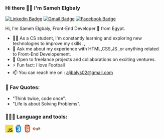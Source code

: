 ### Hi there 👋🏻 I'm Sameh Elgbaly

[![Linkedin Badge](https://img.shields.io/badge/SamehElgbaly-30302f?style=flat&logo=linkedin&logoColor=white)]((https://www.linkedin.com/feed/))
[![Gmail Badge](https://img.shields.io/badge/aljbalys02@gmail.com-30302f?style=flat&logo=Gmail&logoColor=red)](mailto:aljbalys02@gmail.com)
[![Facebook Badge](https://img.shields.io/badge/SamehElgbaly-30302f?style=flat&logo=facebook)](https://www.facebook.com/profile.php?id=100043941759239)



Hi, I'm Sameh Elgbaly, Front-End Developer 🚀 from Egypt.
- 👨‍💻 As a CS student, I'm constantly learning and exploring new technologies to improve my skills. ,
- 💬 Ask me about my experience with HTML,CSS,JS ,or anything related to Front-End Developement.
- 💼 Open to freelance projects and collaborations on exciting ventures.
- ⚡ Fun fact: I love Football 
- 📫 You can reach me on : aljbalys02@gmail.com

### 💎 Fav Quotes: 
- "Think twice, code once". 
- "Life is about Solving Problems".

### 👨🏻‍💻 Language and tools: 
<img height="25" src="https://raw.githubusercontent.com/github/explore/80688e429a7d4ef2fca1e82350fe8e3517d3494d/topics/javascript/javascript.png"></img>
<img height="25" src="https://raw.githubusercontent.com/github/explore/80688e429a7d4ef2fca1e82350fe8e3517d3494d/topics/css/css.png"></img>
<img height="25" src="https://raw.githubusercontent.com/github/explore/80688e429a7d4ef2fca1e82350fe8e3517d3494d/topics/html/html.png"></img>
<img height="25" src="https://raw.githubusercontent.com/github/explore/80688e429a7d4ef2fca1e82350fe8e3517d3494d/topics/git/git.png"></img>


<!--
[![trophy](https://github-profile-trophy.vercel.app/?username=youssefguba&theme=onedark)](https://github.com/ryo-ma/github-profile-trophy)


**NOTE**: *Top languages does not indicate my skill level or something like that, it's a github metric of which languages I have the most code on github.*

<a href="https://github.com/Youssefguba/">
  <img align="center" src="https://github-readme-stats.vercel.app/api?username=Youssefguba&count_private=true&show_icons=true&theme=radical&hide_border=false" />
</a> 
<a href="https://github.com/Youssefguba/">
  <img align="center" src="https://github-readme-stats.vercel.app/api/top-langs/?username=Youssefguba&layout=compact&theme=radical&hide_border=false" />
</a>
  
<!--
**Youssefguba/Youssefguba** is a ✨ _special_ ✨ repository because its `README.md` (this file) appears on your GitHub profile.
-->
